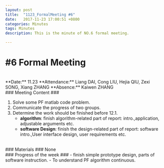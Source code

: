 ```yaml
---
layout: post
title:  "1123_FormalMeeting #6"
date:   2017-11-23 17:00:51 +0800
categories: Minutes
tags: Minutes
description: This is the minute of NO.6 formal meeting.

---
```


# #6 Formal Meeting #
<br>
**Date:** 11.23      
**Attendance:** Liang DAI, Cong LIU, Hejia QIU, Zexi SONG,  Xiang ZHANG  
**Absence:** Kaiwen ZHANG

<br>
### Meeting Content ###

1. Solve some PF matlab code problem.
2. Communicate the progress of two groups.
3. Determine the work should be finished before 12.1.
	- **algorithm**: finish algorithm-related part of report: intro.,application, adjustable arguments etc.
	- **software Design**: finish the design-related part of report: software intro.,User interface design, user requirements etc.

<br>
### Materials ###
None
<br>
### Progress of the week ###
- finish simple prototype design, parts of software instruction.
- To understand PF algorithm continuous.
